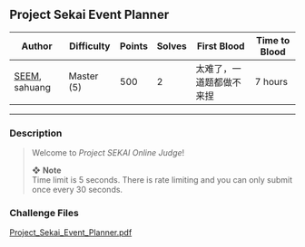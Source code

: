## Project Sekai Event Planner

| Author                                       | Difficulty | Points | Solves | First Blood  | Time to Blood |
| -------------------------------------------- | ---------- | ------ | ------ | ------------ | ------------- |
| [SEEM](https://twitter.com/SEEMsec), sahuang | Master (5) | 500    | 2      | 太难了，一道题都做不来捏 | 7 hours       |

---

### Description

> Welcome to *Project SEKAI Online Judge*!
>
> ❖ **Note**  
> Time limit is 5 seconds. There is rate limiting and you can only submit once every 30 seconds.

### Challenge Files

[Project_Sekai_Event_Planner.pdf](Project_Sekai_Event_Planner.pdf)

